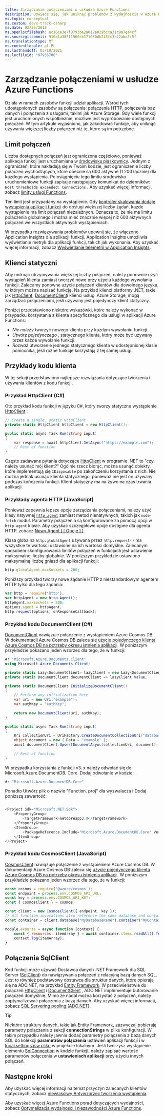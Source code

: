 ```yaml
---
title: Zarządzanie połączeniami w usłudze Azure Functions
description: Dowiedz się, jak uniknąć problemów z wydajnością w Azure Functions przy użyciu klientów połączeń statycznych.
ms.topic: conceptual
ms.custom: devx-track-csharp
ms.date: 02/25/2018
ms.openlocfilehash: ec16ce3e7f9793be2a012a029bcca31c9a7ea4cf
ms.sourcegitcommit: 910a1a38711966cb171050db245fc3b22abc8c5f
ms.translationtype: MT
ms.contentlocale: pl-PL
ms.lasthandoff: 03/19/2021
ms.locfileid: "97936706"
---
```

# <a name="manage-connections-in-azure-functions"></a>Zarządzanie połączeniami w usłudze Azure Functions

Działa w ramach zasobów funkcji udział aplikacji. Wśród tych udostępnionych zasobów są połączenia: połączenia HTTP, połączenia baz danych i połączenia z usługami, takimi jak Azure Storage. Gdy wiele funkcji jest uruchomionych współbieżnie, możliwe jest wypróbowanie dostępnych połączeń. W tym artykule wyjaśniono, jak zakodować funkcje, aby uniknąć używania większej liczby połączeń niż te, które są im potrzebne.

## <a name="connection-limit"></a>Limit połączeń

Liczba dostępnych połączeń jest ograniczona częściowo, ponieważ aplikacja funkcji jest uruchamiana w [środowisku piaskownicy](https://github.com/projectkudu/kudu/wiki/Azure-Web-App-sandbox). Jednym z ograniczeń, które nakładają się w Twoim kodzie, jest ograniczenie liczby połączeń wychodzących, które obecnie są 600 aktywne (1 200 łącznie) dla każdego wystąpienia. Po osiągnięciu tego limitu środowisko uruchomieniowe funkcji zapisuje następujący komunikat do dzienników: `Host thresholds exceeded: Connections` . Aby uzyskać więcej informacji, zobacz [limity usługi Functions](functions-scale.md#service-limits).

Ten limit jest przypadany na wystąpienie. Gdy [kontroler skalowania dodaje wystąpienia aplikacji funkcji](event-driven-scaling.md) do obsługi większej liczby żądań, każde wystąpienie ma limit połączeń niezależnych. Oznacza to, że nie ma limitu połączenia globalnego i można mieć znacznie więcej niż 600 aktywnych połączeń we wszystkich aktywnych wystąpieniach.

W przypadku rozwiązywania problemów upewnij się, że włączono Application Insights dla aplikacji funkcji. Application Insights umożliwia wyświetlanie metryk dla aplikacji funkcji, takich jak wykonania. Aby uzyskać więcej informacji, zobacz [Wyświetlanie telemetrii w Application Insights](analyze-telemetry-data.md#view-telemetry-in-application-insights).  

## <a name="static-clients"></a>Klienci statyczni

Aby uniknąć utrzymywania większej liczby połączeń, należy ponownie użyć wystąpień klienta zamiast tworzyć nowe przy użyciu każdego wywołania funkcji. Zalecamy ponowne użycie połączeń klientów dla dowolnego języka, w którym można napisać funkcję. Na przykład klienci platformy .NET, takie jak [HttpClient](/dotnet/api/system.net.http.httpclient?view=netcore-3.1&preserve-view=true), [DocumentClient](/dotnet/api/microsoft.azure.documents.client.documentclient)i klienci usługi Azure Storage, mogą zarządzać połączeniami, jeśli używany jest pojedynczy klient statyczny.

Poniżej przedstawiono niektóre wskazówki, które należy wykonać w przypadku korzystania z klienta specyficznego dla usługi w aplikacji Azure Functions:

- *Nie należy* tworzyć nowego klienta przy każdym wywołaniu funkcji.
- *Utwórz pojedynczego* , statycznego klienta, który może być używany przez każde wywołanie funkcji.
- *Rozważ* utworzenie jednego statycznego klienta w udostępnionej klasie pomocnika, jeśli różne funkcje korzystają z tej samej usługi.

## <a name="client-code-examples"></a>Przykłady kodu klienta

W tej sekcji przedstawiono najlepsze rozwiązania dotyczące tworzenia i używania klientów z kodu funkcji.

### <a name="httpclient-example-c"></a>Przykład HttpClient (C#)

Oto przykład kodu funkcji w języku C#, który tworzy statyczne wystąpienie [HttpClient](/dotnet/api/system.net.http.httpclient?view=netcore-3.1&preserve-view=true) :

```cs
// Create a single, static HttpClient
private static HttpClient httpClient = new HttpClient();

public static async Task Run(string input)
{
    var response = await httpClient.GetAsync("https://example.com");
    // Rest of function
}
```

Często zadawane pytania dotyczące [HttpClient](/dotnet/api/system.net.http.httpclient?view=netcore-3.1&preserve-view=true) w programie .NET to "czy należy usunąć mój klient?" Ogólnie rzecz biorąc, można usunąć obiekty, które implementują się `IDisposable` po zakończeniu korzystania z nich. Nie można jednak usunąć klienta statycznego, ponieważ nie jest on używany podczas kończenia funkcji. Klient statyczny ma na żywo na czas trwania aplikacji.

### <a name="http-agent-examples-javascript"></a>Przykłady agenta HTTP (JavaScript)

Ponieważ zapewnia lepsze opcje zarządzania połączeniami, należy użyć klasy natywnej [`http.agent`](https://nodejs.org/dist/latest-v6.x/docs/api/http.html#http_class_http_agent) zamiast metod nienatywnych, takich jak `node-fetch` moduł. Parametry połączenia są konfigurowane za pomocą opcji w `http.agent` klasie. Aby uzyskać szczegółowe opcje dostępne dla agenta HTTP, zobacz [Nowy Agent ( \[ Opcje \] )](https://nodejs.org/dist/latest-v6.x/docs/api/http.html#http_new_agent_options).

Klasa globalna `http.globalAgent` używana przez `http.request()` ma wszystkie te wartości ustawione na ich wartości domyślne. Zalecanym sposobem skonfigurowania limitów połączeń w funkcjach jest ustawienie maksymalnej liczby globalnie. W poniższym przykładzie ustawiono maksymalną liczbę gniazd dla aplikacji funkcji:

```js
http.globalAgent.maxSockets = 200;
```

 Poniższy przykład tworzy nowe żądanie HTTP z niestandardowym agentem HTTP tylko dla tego żądania:

```js
var http = require('http');
var httpAgent = new http.Agent();
httpAgent.maxSockets = 200;
options.agent = httpAgent;
http.request(options, onResponseCallback);
```

### <a name="documentclient-code-example-c"></a>Przykład kodu DocumentClient (C#)

[DocumentClient](/dotnet/api/microsoft.azure.documents.client.documentclient) nawiązuje połączenie z wystąpieniem Azure Cosmos DB. W dokumentacji Azure Cosmos DB zaleca się [użycie pojedynczego klienta Azure Cosmos DB na potrzeby okresu istnienia aplikacji](../cosmos-db/performance-tips.md#sdk-usage). W poniższym przykładzie pokazano jeden wzorzec dla tego, że w funkcji:

```cs
#r "Microsoft.Azure.Documents.Client"
using Microsoft.Azure.Documents.Client;

private static Lazy<DocumentClient> lazyClient = new Lazy<DocumentClient>(InitializeDocumentClient);
private static DocumentClient documentClient => lazyClient.Value;

private static DocumentClient InitializeDocumentClient()
{
    // Perform any initialization here
    var uri = new Uri("example");
    var authKey = "authKey";
    
    return new DocumentClient(uri, authKey);
}

public static async Task Run(string input)
{
    Uri collectionUri = UriFactory.CreateDocumentCollectionUri("database", "collection");
    object document = new { Data = "example" };
    await documentClient.UpsertDocumentAsync(collectionUri, document);
    
    // Rest of function
}
```
W przypadku korzystania z funkcji v3. x należy odwołać się do Microsoft.Azure.DocumentDB. Core. Dodaj odwołanie w kodzie:

```cs
#r "Microsoft.Azure.DocumentDB.Core"
```
Ponadto Utwórz plik o nazwie "Function. proj" dla wyzwalacza i Dodaj poniższą zawartość:

```cs

<Project Sdk="Microsoft.NET.Sdk">
    <PropertyGroup>
        <TargetFramework>netcoreapp3.0</TargetFramework>
    </PropertyGroup>
    <ItemGroup>
        <PackageReference Include="Microsoft.Azure.DocumentDB.Core" Version="2.12.0" />
    </ItemGroup>
</Project>

```
### <a name="cosmosclient-code-example-javascript"></a>Przykład kodu CosmosClient (JavaScript)
[CosmosClient](/javascript/api/@azure/cosmos/cosmosclient) nawiązuje połączenie z wystąpieniem Azure Cosmos DB. W dokumentacji Azure Cosmos DB zaleca się [użycie pojedynczego klienta Azure Cosmos DB na potrzeby okresu istnienia aplikacji](../cosmos-db/performance-tips.md#sdk-usage). W poniższym przykładzie pokazano jeden wzorzec dla tego, że w funkcji:

```javascript
const cosmos = require('@azure/cosmos');
const endpoint = process.env.COSMOS_API_URL;
const key = process.env.COSMOS_API_KEY;
const { CosmosClient } = cosmos;

const client = new CosmosClient({ endpoint, key });
// All function invocations also reference the same database and container.
const container = client.database("MyDatabaseName").container("MyContainerName");

module.exports = async function (context) {
    const { resources: itemArray } = await container.items.readAll().fetchAll();
    context.log(itemArray);
}
```

## <a name="sqlclient-connections"></a>Połączenia SqlClient

Kod funkcji może używać Dostawca danych .NET Framework dla SQL Server ([SqlClient](/dotnet/api/system.data.sqlclient)) do nawiązywania połączeń z relacyjną bazą danych SQL. Jest to również podstawowy dostawca dla struktur danych, które opierają się na ADO.NET, na przykład [Entity Framework](/ef/ef6/). W przeciwieństwie do połączeń [HttpClient](/dotnet/api/system.net.http.httpclient) i [DocumentClient](/dotnet/api/microsoft.azure.documents.client.documentclient) , ADO.NET implementuje buforowanie połączeń domyślnie. Mimo że nadal można korzystać z połączeń, należy zoptymalizować połączenia z bazą danych. Aby uzyskać więcej informacji, zobacz [SQL Servering pooling (ADO.NET)](/dotnet/framework/data/adonet/sql-server-connection-pooling).

> [!TIP]
> Niektóre struktury danych, takie jak Entity Framework, zazwyczaj pobierają parametry połączenia z sekcji **connectionStrings** w pliku konfiguracji. W takim przypadku należy jawnie dodać parametry połączenia z bazą danych SQL do kolekcji **parametrów połączenia** ustawień aplikacji funkcji i w [local.settings.jsw pliku](functions-run-local.md#local-settings-file) w projekcie lokalnym. Jeśli tworzysz wystąpienie elementu [SqlConnection](/dotnet/api/system.data.sqlclient.sqlconnection) w kodzie funkcji, należy zapisać wartość parametrów połączenia w **ustawieniach aplikacji** przy użyciu innych połączeń.

## <a name="next-steps"></a>Następne kroki

Aby uzyskać więcej informacji na temat przyczyn zalecanych klientów statycznych, zobacz [niewłaściwy Antywzorzec tworzenia wystąpienia](/azure/architecture/antipatterns/improper-instantiation/).

Aby uzyskać więcej Azure Functions porad dotyczących wydajności, zobacz [Optymalizacja wydajności i niezawodności Azure Functions](functions-best-practices.md).
